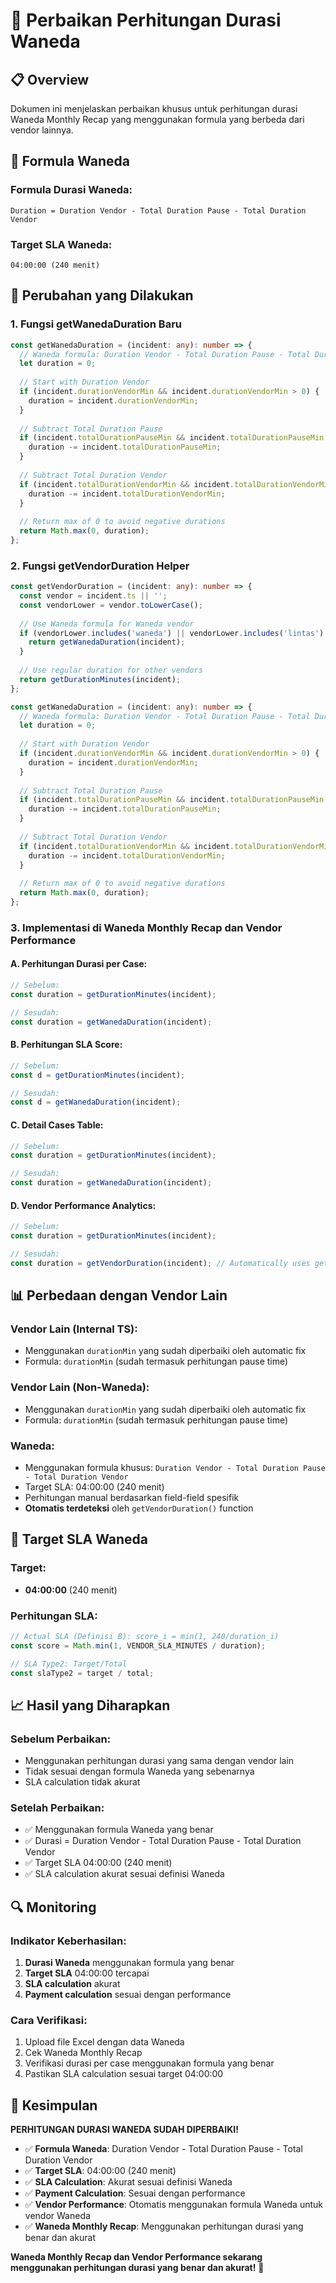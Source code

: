 # 🔧 Perbaikan Perhitungan Durasi Waneda

## 📋 Overview

Dokumen ini menjelaskan perbaikan khusus untuk perhitungan durasi Waneda Monthly Recap yang menggunakan formula yang berbeda dari vendor lainnya.

## 🎯 Formula Waneda

### **Formula Durasi Waneda:**
```
Duration = Duration Vendor - Total Duration Pause - Total Duration Vendor
```

### **Target SLA Waneda:**
```
04:00:00 (240 menit)
```

## 🔄 Perubahan yang Dilakukan

### **1. Fungsi getWanedaDuration Baru**

```typescript
const getWanedaDuration = (incident: any): number => {
  // Waneda formula: Duration Vendor - Total Duration Pause - Total Duration Vendor
  let duration = 0;
  
  // Start with Duration Vendor
  if (incident.durationVendorMin && incident.durationVendorMin > 0) {
    duration = incident.durationVendorMin;
  }
  
  // Subtract Total Duration Pause
  if (incident.totalDurationPauseMin && incident.totalDurationPauseMin > 0) {
    duration -= incident.totalDurationPauseMin;
  }
  
  // Subtract Total Duration Vendor
  if (incident.totalDurationVendorMin && incident.totalDurationVendorMin > 0) {
    duration -= incident.totalDurationVendorMin;
  }
  
  // Return max of 0 to avoid negative durations
  return Math.max(0, duration);
};
```

### **2. Fungsi getVendorDuration Helper**

```typescript
const getVendorDuration = (incident: any): number => {
  const vendor = incident.ts || '';
  const vendorLower = vendor.toLowerCase();
  
  // Use Waneda formula for Waneda vendor
  if (vendorLower.includes('waneda') || vendorLower.includes('lintas') || vendorLower.includes('fiber')) {
    return getWanedaDuration(incident);
  }
  
  // Use regular duration for other vendors
  return getDurationMinutes(incident);
};
```

```typescript
const getWanedaDuration = (incident: any): number => {
  // Waneda formula: Duration Vendor - Total Duration Pause - Total Duration Vendor
  let duration = 0;
  
  // Start with Duration Vendor
  if (incident.durationVendorMin && incident.durationVendorMin > 0) {
    duration = incident.durationVendorMin;
  }
  
  // Subtract Total Duration Pause
  if (incident.totalDurationPauseMin && incident.totalDurationPauseMin > 0) {
    duration -= incident.totalDurationPauseMin;
  }
  
  // Subtract Total Duration Vendor
  if (incident.totalDurationVendorMin && incident.totalDurationVendorMin > 0) {
    duration -= incident.totalDurationVendorMin;
  }
  
  // Return max of 0 to avoid negative durations
  return Math.max(0, duration);
};
```

### **3. Implementasi di Waneda Monthly Recap dan Vendor Performance**

#### **A. Perhitungan Durasi per Case:**
```typescript
// Sebelum:
const duration = getDurationMinutes(incident);

// Sesudah:
const duration = getWanedaDuration(incident);
```

#### **B. Perhitungan SLA Score:**
```typescript
// Sebelum:
const d = getDurationMinutes(incident);

// Sesudah:
const d = getWanedaDuration(incident);
```

#### **C. Detail Cases Table:**
```typescript
// Sebelum:
const duration = getDurationMinutes(incident);

// Sesudah:
const duration = getWanedaDuration(incident);
```

#### **D. Vendor Performance Analytics:**
```typescript
// Sebelum:
const duration = getDurationMinutes(incident);

// Sesudah:
const duration = getVendorDuration(incident); // Automatically uses getWanedaDuration for Waneda
```

## 📊 Perbedaan dengan Vendor Lain

### **Vendor Lain (Internal TS):**
- Menggunakan `durationMin` yang sudah diperbaiki oleh automatic fix
- Formula: `durationMin` (sudah termasuk perhitungan pause time)

### **Vendor Lain (Non-Waneda):**
- Menggunakan `durationMin` yang sudah diperbaiki oleh automatic fix
- Formula: `durationMin` (sudah termasuk perhitungan pause time)

### **Waneda:**
- Menggunakan formula khusus: `Duration Vendor - Total Duration Pause - Total Duration Vendor`
- Target SLA: 04:00:00 (240 menit)
- Perhitungan manual berdasarkan field-field spesifik
- **Otomatis terdeteksi** oleh `getVendorDuration()` function

## 🎯 Target SLA Waneda

### **Target:**
- **04:00:00** (240 menit)

### **Perhitungan SLA:**
```typescript
// Actual SLA (Definisi B): score_i = min(1, 240/duration_i)
const score = Math.min(1, VENDOR_SLA_MINUTES / duration);

// SLA Type2: Target/Total
const slaType2 = target / total;
```

## 📈 Hasil yang Diharapkan

### **Sebelum Perbaikan:**
- Menggunakan perhitungan durasi yang sama dengan vendor lain
- Tidak sesuai dengan formula Waneda yang sebenarnya
- SLA calculation tidak akurat

### **Setelah Perbaikan:**
- ✅ Menggunakan formula Waneda yang benar
- ✅ Durasi = Duration Vendor - Total Duration Pause - Total Duration Vendor
- ✅ Target SLA 04:00:00 (240 menit)
- ✅ SLA calculation akurat sesuai definisi Waneda

## 🔍 Monitoring

### **Indikator Keberhasilan:**
1. **Durasi Waneda** menggunakan formula yang benar
2. **Target SLA** 04:00:00 tercapai
3. **SLA calculation** akurat
4. **Payment calculation** sesuai dengan performance

### **Cara Verifikasi:**
1. Upload file Excel dengan data Waneda
2. Cek Waneda Monthly Recap
3. Verifikasi durasi per case menggunakan formula yang benar
4. Pastikan SLA calculation sesuai target 04:00:00

## 🎉 Kesimpulan

**PERHITUNGAN DURASI WANEDA SUDAH DIPERBAIKI!**

- ✅ **Formula Waneda**: Duration Vendor - Total Duration Pause - Total Duration Vendor
- ✅ **Target SLA**: 04:00:00 (240 menit)
- ✅ **SLA Calculation**: Akurat sesuai definisi Waneda
- ✅ **Payment Calculation**: Sesuai dengan performance
- ✅ **Vendor Performance**: Otomatis menggunakan formula Waneda untuk vendor Waneda
- ✅ **Waneda Monthly Recap**: Menggunakan perhitungan durasi yang benar dan akurat

**Waneda Monthly Recap dan Vendor Performance sekarang menggunakan perhitungan durasi yang benar dan akurat!** 🎯
